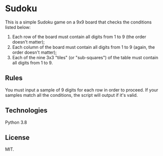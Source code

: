 # Sudoku

This is a simple Sudoku game on a 9x9 board that checks the conditions listed below:

1) Each row of the board must contain all digits from 1 to 9 (the order doesn't matter);
2) Each column of the board must contain all digits from 1 to 9 (again, the order doesn't matter);
3) Each of the nine 3x3 "tiles" (or "sub-squares") of the table must contain all digits from 1 to 9.

## Rules

You must input a sample of 9 digits for each row in order to proceed.
If your samples match all the conditions, the script will output if it's valid.

## Technologies

Python 3.8

## License

MIT.
